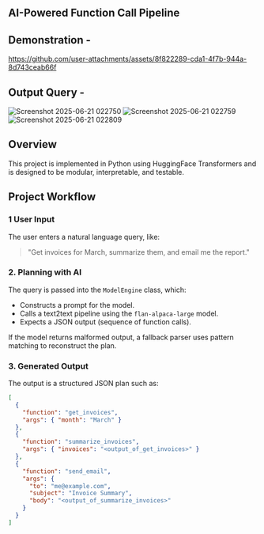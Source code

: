 ## AI-Powered Function Call Pipeline
## Demonstration - 


https://github.com/user-attachments/assets/8f822289-cda1-4f7b-944a-8d743ceab66f


## Output Query - 
![Screenshot 2025-06-21 022750](https://github.com/user-attachments/assets/13cbbb47-0aca-4a62-be17-c1687393515e)
![Screenshot 2025-06-21 022759](https://github.com/user-attachments/assets/3b0e317f-ea3c-43d8-81fb-11e370b1161c)
![Screenshot 2025-06-21 022809](https://github.com/user-attachments/assets/0cd6f698-26bd-451d-a81f-f4dbd6691faa)

## Overview


This project is implemented in Python using HuggingFace Transformers and is designed to be modular, interpretable, and testable.


##  Project Workflow

### 1 **User Input**
The user enters a natural language query, like:

> "Get invoices for March, summarize them, and email me the report."

### 2. **Planning with AI**
The query is passed into the `ModelEngine` class, which:
- Constructs a prompt for the model.
- Calls a text2text pipeline using the `flan-alpaca-large` model.
- Expects a JSON output (sequence of function calls).

If the model returns malformed output, a fallback parser uses pattern matching to reconstruct the plan.

### 3. **Generated Output**
The output is a structured JSON plan such as:

```json
[
  {
    "function": "get_invoices",
    "args": { "month": "March" }
  },
  {
    "function": "summarize_invoices",
    "args": { "invoices": "<output_of_get_invoices>" }
  },
  {
    "function": "send_email",
    "args": {
      "to": "me@example.com",
      "subject": "Invoice Summary",
      "body": "<output_of_summarize_invoices>"
    }
  }
]
